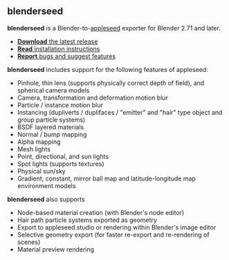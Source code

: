 ## blenderseed

**blenderseed** is a Blender-to-[appleseed](http://appleseedhq.net) exporter for Blender 2.71 and later.

* [**Download** the latest release](https://github.com/appleseedhq/blenderseed/releases)
* [**Read** installation instructions](https://github.com/appleseedhq/blenderseed/wiki/Installation)
* [**Report** bugs and suggest features](https://github.com/appleseedhq/blenderseed/issues)

**blenderseed** includes support for the following features of appleseed:  
* Pinhole, thin lens (supports physically correct depth of field), and spherical camera models
* Camera, transformation and deformation motion blur
* Particle / instance motion blur
* Instancing (dupliverts / duplifaces / "emitter" and "hair" type object and group particle systems)
* BSDF layered materials
* Normal / bump mapping
* Alpha mapping
* Mesh lights
* Point, directional, and sun lights
* Spot lights (supports textures)
* Physical sun/sky
* Gradient, constant, mirror ball map and latitude-longitude map environment models

**blenderseed** also supports 
* Node-based material creation (with Blender's node editor)
* Hair path particle systems exported as geometry
* Export to appleseed.studio or rendering within Blender's image editor
* Selective geometry export (for faster re-export and re-rendering of scenes)
* Material preview rendering

